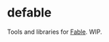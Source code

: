 # defable

Tools and libraries for [Fable](https://en.wikipedia.org/wiki/Fable_(2004_video_game)). WIP.